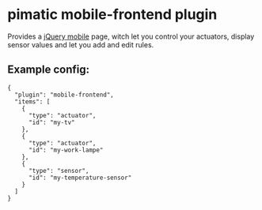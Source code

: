 pimatic mobile-frontend plugin
======================

Provides a [jQuery mobile](http://jquerymobile.com/) page, witch let you control
your actuators, display sensor values and let you add and edit rules. 

Example config:
---------------

    {
      "plugin": "mobile-frontend",
      "items": [
        {
          "type": "actuator",
          "id": "my-tv"
        },
        {
          "type": "actuator",
          "id": "my-work-lampe"
        },
        {
          "type": "sensor",
          "id": "my-temperature-sensor"
        }
      ]
    }